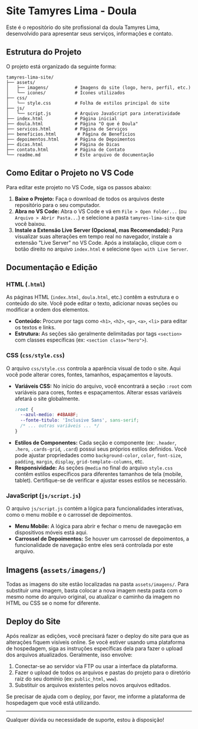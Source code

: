 # Site Tamyres Lima - Doula

Este é o repositório do site profissional da doula Tamyres Lima, desenvolvido para apresentar seus serviços, informações e contato.

## Estrutura do Projeto

O projeto está organizado da seguinte forma:

```
tamyres-lima-site/
├── assets/
│   ├── imagens/          # Imagens do site (logo, hero, perfil, etc.)
│   └── icones/           # Ícones utilizados
├── css/
│   └── style.css         # Folha de estilos principal do site
├── js/
│   └── script.js         # Arquivo JavaScript para interatividade
├── index.html            # Página inicial
├── doula.html            # Página "O que é Doula"
├── servicos.html         # Página de Serviços
├── beneficios.html        # Página de Benefícios
├── depoimentos.html      # Página de Depoimentos
├── dicas.html            # Página de Dicas
├── contato.html          # Página de Contato
└── readme.md             # Este arquivo de documentação
```

## Como Editar o Projeto no VS Code

Para editar este projeto no VS Code, siga os passos abaixo:

1.  **Baixe o Projeto:** Faça o download de todos os arquivos deste repositório para o seu computador.
2.  **Abra no VS Code:** Abra o VS Code e vá em `File > Open Folder...` (ou `Arquivo > Abrir Pasta...`) e selecione a pasta `tamyres-lima-site` que você baixou.
3.  **Instale a Extensão Live Server (Opcional, mas Recomendado):** Para visualizar suas alterações em tempo real no navegador, instale a extensão "Live Server" no VS Code. Após a instalação, clique com o botão direito no arquivo `index.html` e selecione `Open with Live Server`.

## Documentação e Edição

### HTML (`.html`)

As páginas HTML (`index.html`, `doula.html`, etc.) contêm a estrutura e o conteúdo do site. Você pode editar o texto, adicionar novas seções ou modificar a ordem dos elementos.

-   **Conteúdo:** Procure por tags como `<h1>`, `<h2>`, `<p>`, `<a>`, `<li>` para editar os textos e links.
-   **Estrutura:** As seções são geralmente delimitadas por tags `<section>` com classes específicas (ex: `<section class="hero">`).

### CSS (`css/style.css`)

O arquivo `css/style.css` controla a aparência visual de todo o site. Aqui você pode alterar cores, fontes, tamanhos, espaçamentos e layouts.

-   **Variáveis CSS:** No início do arquivo, você encontrará a seção `:root` com variáveis para cores, fontes e espaçamentos. Alterar essas variáveis afetará o site globalmente.
    ```css
    :root {
      --azul-medio: #4BAABF;
      --fonte-titulo: 'Inclusive Sans', sans-serif;
      /* ... outras variáveis ... */
    }
    ```
-   **Estilos de Componentes:** Cada seção e componente (ex: `.header`, `.hero`, `.cards-grid`, `.card`) possui seus próprios estilos definidos. Você pode ajustar propriedades como `background-color`, `color`, `font-size`, `padding`, `margin`, `display`, `grid-template-columns`, etc.
-   **Responsividade:** As seções `@media` no final do arquivo `style.css` contêm estilos específicos para diferentes tamanhos de tela (mobile, tablet). Certifique-se de verificar e ajustar esses estilos se necessário.

### JavaScript (`js/script.js`)

O arquivo `js/script.js` contém a lógica para funcionalidades interativas, como o menu mobile e o carrossel de depoimentos.

-   **Menu Mobile:** A lógica para abrir e fechar o menu de navegação em dispositivos móveis está aqui.
-   **Carrossel de Depoimentos:** Se houver um carrossel de depoimentos, a funcionalidade de navegação entre eles será controlada por este arquivo.

## Imagens (`assets/imagens/`)

Todas as imagens do site estão localizadas na pasta `assets/imagens/`. Para substituir uma imagem, basta colocar a nova imagem nesta pasta com o mesmo nome do arquivo original, ou atualizar o caminho da imagem no HTML ou CSS se o nome for diferente.

## Deploy do Site

Após realizar as edições, você precisará fazer o deploy do site para que as alterações fiquem visíveis online. Se você estiver usando uma plataforma de hospedagem, siga as instruções específicas dela para fazer o upload dos arquivos atualizados. Geralmente, isso envolve:

1.  Conectar-se ao servidor via FTP ou usar a interface da plataforma.
2.  Fazer o upload de todos os arquivos e pastas do projeto para o diretório raiz do seu domínio (ex: `public_html`, `www`).
3.  Substituir os arquivos existentes pelos novos arquivos editados.

Se precisar de ajuda com o deploy, por favor, me informe a plataforma de hospedagem que você está utilizando. 

---

Qualquer dúvida ou necessidade de suporte, estou à disposição!

